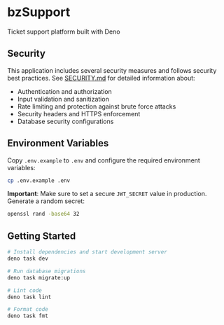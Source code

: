 # bzSupport

Ticket support platform built with Deno

## Security

This application includes several security measures and follows security best
practices. See [SECURITY.md](./SECURITY.md) for detailed information about:

- Authentication and authorization
- Input validation and sanitization
- Rate limiting and protection against brute force attacks
- Security headers and HTTPS enforcement
- Database security configurations

## Environment Variables

Copy `.env.example` to `.env` and configure the required environment variables:

```bash
cp .env.example .env
```

**Important**: Make sure to set a secure `JWT_SECRET` value in production.
Generate a random secret:

```bash
openssl rand -base64 32
```

## Getting Started

```bash
# Install dependencies and start development server
deno task dev

# Run database migrations
deno task migrate:up

# Lint code
deno task lint

# Format code  
deno task fmt
```
